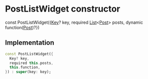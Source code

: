 


# PostListWidget constructor






const
PostListWidget({[Key](https://api.flutter.dev/flutter/foundation/Key-class.html)? key, required [List](https://api.flutter.dev/flutter/dart-core/List-class.html)&lt;[Post](../../models_post_post_model/Post-class.md)> posts, dynamic function([Post](../../models_post_post_model/Post-class.md))?})





## Implementation

```dart
const PostListWidget({
  Key? key,
  required this.posts,
  this.function,
}) : super(key: key);
```







